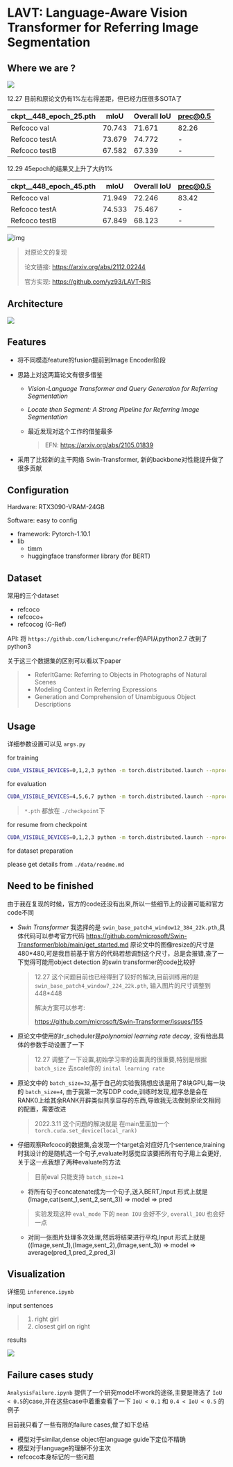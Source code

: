 # LAVT: Language-Aware Vision Transformer for Referring Image Segmentation

## Where we are ?

![](./image/chart.jpg)

12.27 目前和原论文仍有1%左右得差距，但已经力压很多SOTA了

| ckpt__448_epoch_25.pth | mIoU   | Overall IoU | prec@0.5 |
| ---------------------- | ------ | ----------- | -------- |
| Refcoco val            | 70.743 | 71.671      | 82.26    |
| Refcoco testA          | 73.679 | 74.772      | -        |
| Refcoco testB          | 67.582 | 67.339      | -        |

12.29 45epoch的结果又上升了大约1%

| ckpt__448_epoch_45.pth | mIoU   | Overall IoU | prec@0.5 |
| ---------------------- | ------ | ----------- | -------- |
| Refcoco val            | 71.949 | 72.246      | 83.42    |
| Refcoco testA          | 74.533 | 75.467      | -        |
| Refcoco testB          | 67.849 | 68.123      | -        |

![img](./image/45epoch_val.png)

> 对原论文的复现
>
> 论文链接: https://arxiv.org/abs/2112.02244
>
> 官方实现: https://github.com/yz93/LAVT-RIS

## Architecture

![](./image/LAVT.png)

## Features

* 将不同模态feature的fusion提前到Image Encoder阶段
* 思路上对这两篇论文有很多借鉴

  * *Vision-Language Transformer and Query Generation for Referring Segmentation*
  * *Locate then Segment: A Strong Pipeline for Referring Image Segmentation*
  * 最近发现对这个工作的借鉴最多

    > EFN: https://arxiv.org/abs/2105.01839
    >
* 采用了比较新的主干网络 Swin-Transformer, 新的backbone对性能提升做了很多贡献

## Configuration

Hardware: RTX3090-VRAM-24GB

Software: easy to config

* framework: Pytorch-1.10.1
* lib
  * timm
  * huggingface transformer library (for BERT)

## Dataset

常用的三个dataset

* refcoco
* refcoco+
* refcocog (G-Ref)

API: 将 `https://github.com/lichengunc/refer`的API从python2.7 改到了python3

关于这三个数据集的区别可以看以下paper

> * ReferItGame: Referring to Objects in Photographs of Natural Scenes
> * Modeling Context in Referring Expressions
> * Generation and Comprehension of Unambiguous Object Descriptions

## Usage

详细参数设置可以见 `args.py`

for training

```sh
CUDA_VISIBLE_DEVICES=0,1,2,3 python -m torch.distributed.launch --nproc_per_node 4 --master_port 12345 main.py --batch_size 2 --cfg_file configs/swin_base_patch4_window7_224.yaml --size 448
```

for evaluation

```sh
CUDA_VISIBLE_DEVICES=4,5,6,7 python -m torch.distributed.launch --nproc_per_node 4 --master_port 23458 main.py --size 448 --batch_size 1 --resume --eval --type val --eval_mode cat --pretrain ckpt_448_epoch_20.pth --cfg_file configs/swin_base_patch4_window7_224.yaml
```

> `*.pth` 都放在 `./checkpoint`下

for resume from checkpoint

```sh
CUDA_VISIBLE_DEVICES=0,1,2,3 python -m torch.distributed.launch --nproc_per_node 4 --master_port 12346 main.py --batch_size 2 --cfg_file configs/swin_base_patch4_window7_224.yaml --size 448 --resume --pretrain ckpt_448_epoch_10.pth
```

for dataset preparation

please get details from `./data/readme.md`

## Need to be finished

由于我在复现的时候，官方的code还没有出来,所以一些细节上的设置可能和官方code不同

* *Swin Transformer* 我选择的是 `swin_base_patch4_window12_384_22k.pth`,具体代码可以参考官方代码 https://github.com/microsoft/Swin-Transformer/blob/main/get_started.md 原论文中的图像resize的尺寸是480*480,可是我目前基于官方的代码若想调到这个尺寸，总是会报错,查了一下觉得可能用object detection 的swin transformer的code比较好

  > 12.27 这个问题目前也已经得到了较好的解决,目前训练用的是 `swin_base_patch4_window7_224_22k.pth`, 输入图片的尺寸调整到448*448
  >
  > 解决方案可以参考:
  >
  > https://github.com/microsoft/Swin-Transformer/issues/155
  >
* 原论文中使用的lr_scheduler是*polynomial learning rate decay*, 没有给出具体的参数手动设置了一下

  > 12.27 调整了一下设置,初始学习率的设置真的很重要,特别是根据 `batch_size` 去scale你的 `inital learning rate`
  >
* 原论文中的 `batch_size=32`,基于自己的实验我猜想应该是用了8块GPU,每一块的 `batch_size=4`, 由于我第一次写DDP code,训练时发现,程序总是会在RANK0上给其余RANK开辟类似共享显存的东西,导致我无法做到原论文相同的配置，需要改进

  > 2022.3.11 这个问题的解决就是 在main里面加一个 `torch.cuda.set_device(local_rank)`
  >
* 仔细观察Refcoco的数据集,会发现一个target会对应好几个sentence,training时我设计的是随机选一个句子,evaluate时感觉应该要把所有句子用上会更好,关于这一点我想了两种evaluate的方法

  > 目前eval 只能支持 `batch_size=1`
  >

  * 将所有句子concatenate成为一个句子,送入BERT,Input 形式上就是(Image,cat(sent_1,sent_2,sent_3)) => model => pred

  > 实验发现这种 `eval_mode` 下的 `mean IOU` 会好不少, `overall_IOU` 也会好一点
  >

  * 对同一张图片处理多次处理,然后将结果进行平均,Input 形式上就是 ((Image,sent_1),(Image,sent_2),(Image,sent_3)) => model => average(pred_1,pred_2,pred_3)

## Visualization

详细见 `inference.ipynb`

input sentences

> 1. right girl
> 2. closest girl on right

results

![](./image/res(1).png)

## Failure cases study

`AnalysisFailure.ipynb` 提供了一个研究model不work的途径,主要是筛选了 `IoU < 0.5`的case,并在这些case中着重查看了一下 `IoU < 0.1` 和 `0.4 < IoU < 0.5` 的例子

目前我只看了一些有限的failure cases,做了如下总结

* 模型对于similar,dense object在language guide下定位不精确
* 模型对于language的理解不分主次
* refcoco本身标记的一些问题
